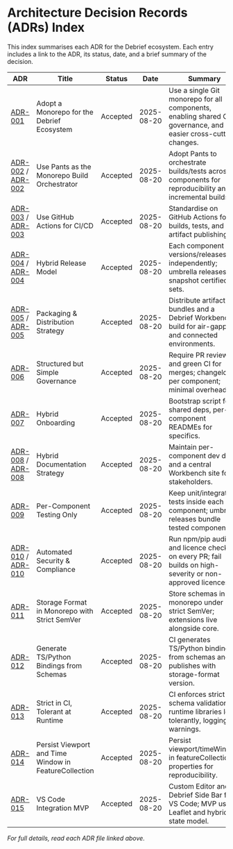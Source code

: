 # Architecture Decision Records (ADRs) Index

This index summarises each ADR for the Debrief ecosystem. Each entry includes a link to the ADR, its status, date, and a brief summary of the decision.

| ADR | Title | Status | Date | Summary |
|-----|-------|--------|------|---------|
| [ADR-001](ADR-001-monorepo.md) | Adopt a Monorepo for the Debrief Ecosystem | Accepted | 2025-08-20 | Use a single Git monorepo for all components, enabling shared CI, governance, and easier cross-cutting changes. |
| [ADR-002](ADR-002-pants-build.md) / [ADR-002](ADR-002-pants.md) | Use Pants as the Monorepo Build Orchestrator | Accepted | 2025-08-20 | Adopt Pants to orchestrate builds/tests across components for reproducibility and incremental builds. |
| [ADR-003](ADR-003-ci-github.md) / [ADR-003](ADR-003-github-actions.md) | Use GitHub Actions for CI/CD | Accepted | 2025-08-20 | Standardise on GitHub Actions for builds, tests, and artifact publishing. |
| [ADR-004](ADR-004-hybrid-release-model.md) / [ADR-004](ADR-004-release-model.md) | Hybrid Release Model | Accepted | 2025-08-20 | Each component versions/releases independently; umbrella releases snapshot certified sets. |
| [ADR-005](ADR-005-packaging-distribution.md) / [ADR-005](ADR-005-packaging.md) | Packaging & Distribution Strategy | Accepted | 2025-08-20 | Distribute artifact bundles and a Debrief Workbench build for air-gapped and connected environments. |
| [ADR-006](ADR-006-governance.md) | Structured but Simple Governance | Accepted | 2025-08-20 | Require PR review and green CI for merges; changelogs per component; minimal overhead. |
| [ADR-007](ADR-007-onboarding.md) | Hybrid Onboarding | Accepted | 2025-08-20 | Bootstrap script for shared deps, per-component READMEs for specifics. |
| [ADR-008](ADR-008-docs-strategy.md) / [ADR-008](ADR-008-docs.md) | Hybrid Documentation Strategy | Accepted | 2025-08-20 | Maintain per-component dev docs and a central Workbench site for stakeholders. |
| [ADR-009](ADR-009-testing.md) | Per-Component Testing Only | Accepted | 2025-08-20 | Keep unit/integration tests inside each component; umbrella releases bundle tested components. |
| [ADR-010](ADR-010-security-compliance.md) / [ADR-010](ADR-010-security.md) | Automated Security & Compliance | Accepted | 2025-08-20 | Run npm/pip audits and licence checks on every PR; fail builds on high-severity or non-approved licences. |
| [ADR-011](ADR-011-storage-format.md) | Storage Format in Monorepo with Strict SemVer | Accepted | 2025-08-20 | Store schemas in monorepo under strict SemVer; extensions live alongside core. |
| [ADR-012](ADR-012-codegen-bindings.md) | Generate TS/Python Bindings from Schemas | Accepted | 2025-08-20 | CI generates TS/Python bindings from schemas and publishes with storage-format version. |
| [ADR-013](ADR-013-validation-policy.md) | Strict in CI, Tolerant at Runtime | Accepted | 2025-08-20 | CI enforces strict schema validation; runtime libraries load tolerantly, logging warnings. |
| [ADR-014](ADR-014-persist-ui-state.md) | Persist Viewport and Time Window in FeatureCollection | Accepted | 2025-08-20 | Persist viewport/timeWindow in featureCollection properties for reproducibility. |
| [ADR-015](ADR-015-vscode-integration-mvp.md) | VS Code Integration MVP | Accepted | 2025-08-20 | Custom Editor and Debrief Side Bar for VS Code; MVP uses Leaflet and hybrid state model. |

*For full details, read each ADR file linked above.*
